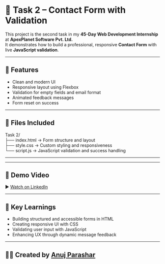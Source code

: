 # 📄 Task 2 – Contact Form with Validation

This project is the second task in my **45-Day Web Development Internship** at **ApexPlanet Software Pvt. Ltd.**  
It demonstrates how to build a professional, responsive **Contact Form** with live **JavaScript validation**.

---

## 🔧 Features

- Clean and modern UI
- Responsive layout using Flexbox
- Validation for empty fields and email format
- Animated feedback messages
- Form reset on success

---

## 📁 Files Included

Task 2/ <br>
├── index.html → Form structure and layout <br>
├── style.css → Custom styling and responsiveness <br>
└── script.js → JavaScript validation and success handling <br>

---


---

## 🎥 Demo Video

▶️ [Watch on LinkedIn](https://www.linkedin.com/posts/anuj-parashar-77665022b_webdevelopment-internship-html-activity-7355236462126153728-K4fs)

---

## 🧠 Key Learnings

- Building structured and accessible forms in HTML
- Creating responsive UI with CSS
- Validating user input with JavaScript
- Enhancing UX through dynamic message feedback

---

## 👨‍💻 Created by [Anuj Parashar](https://github.com/ROBUST-Anuj)

